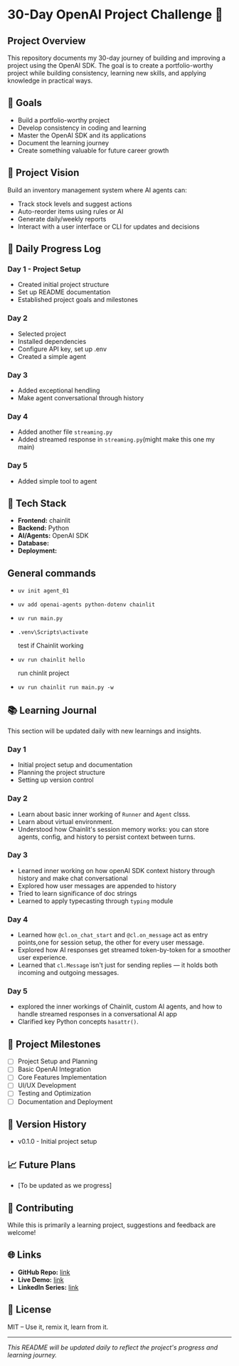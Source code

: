 # 30-Day OpenAI Project Challenge 🚀

## Project Overview
This repository documents my 30-day journey of building and improving a project using the OpenAI SDK. The goal is to create a portfolio-worthy project while building consistency, learning new skills, and applying knowledge in practical ways.


## 🎯 Goals
- Build a portfolio-worthy project
- Develop consistency in coding and learning
- Master the OpenAI SDK and its applications
- Document the learning journey
- Create something valuable for future career growth

## 🎯 Project Vision

Build an inventory management system where AI agents can:
- Track stock levels and suggest actions
- Auto-reorder items using rules or AI
- Generate daily/weekly reports
- Interact with a user interface or CLI for updates and decisions

## 📅 Daily Progress Log

### Day 1 - Project Setup
- Created initial project structure
- Set up README documentation
- Established project goals and milestones

### Day 2
- Selected project
- Installed dependencies
- Configure API key, set up .env 
- Created a simple agent

### Day 3
- Added exceptional hendling
- Make agent conversational through history 

### Day 4
- Added another file `streaming.py`
- Added streamed response in `streaming.py`(might make this one my main)

### Day 5
- Added simple tool to agent

## 🧩 Tech Stack

- **Frontend:** chainlit
- **Backend:** Python
- **AI/Agents:** OpenAI SDK
- **Database:** 
- **Deployment:** 

## General commands

- `uv init agent_01`
- `uv add openai-agents python-dotenv chainlit`
- `uv run main.py`
- `.venv\Scripts\activate`

    test if Chainlit working
- `uv run chainlit hello`

    run chinlit project
- `uv run chainlit run main.py -w`


## 📚 Learning Journal
This section will be updated daily with new learnings and insights.

### Day 1
- Initial project setup and documentation
- Planning the project structure
- Setting up version control

### Day 2
- Learn about basic inner working of `Runner` and `Agent` clsss.
- Learn about virtual environment.
- Understood how Chainlit's session memory works: you can store agents, config, and history to persist context between turns.

### Day 3
- Learned inner working on how openAI SDK context history through history and make chat conversational
- Explored how user messages are appended to history
- Tried to learn significance of doc strings
- Learned to apply typecasting through `typing` module

### Day 4
- Learned how `@cl.on_chat_start` and `@cl.on_message` act as entry points,one for session setup, the other for every user message.
- Explored how AI responses get streamed token-by-token for a smoother user experience.
- Learned that `cl.Message` isn't just for sending replies — it holds both incoming and outgoing messages.

### Day 5 
- explored the inner workings of Chainlit, custom AI agents, and how to handle streamed responses in a conversational AI app
-  Clarified key Python concepts `hasattr()`.

## 🎯 Project Milestones
- [ ] Project Setup and Planning
- [ ] Basic OpenAI Integration
- [ ] Core Features Implementation
- [ ] UI/UX Development
- [ ] Testing and Optimization
- [ ] Documentation and Deployment

## 🔄 Version History
- v0.1.0 - Initial project setup

## 📈 Future Plans
- [To be updated as we progress]

## 🤝 Contributing
While this is primarily a learning project, suggestions and feedback are welcome!

## 🌐 Links

- **GitHub Repo:** [link](#)
- **Live Demo:** [link](#)
- **LinkedIn Series:** [link](#)

## 📄 License
MIT – Use it, remix it, learn from it.

---
*This README will be updated daily to reflect the project's progress and learning journey.* 